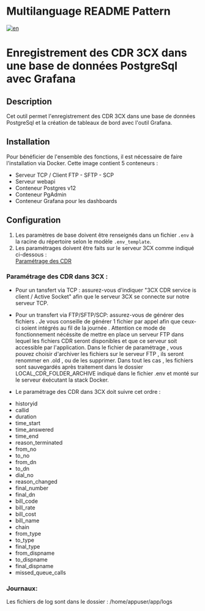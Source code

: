 
# Multilanguage README Pattern
[![en](https://img.shields.io/badge/lang-en-red.svg)](https://github.com/dorel14/3CX-Cdr-Tcp-Server/blob/master/README.md)
# Enregistrement des CDR 3CX dans une base de données PostgreSql avec Grafana

## Description
Cet outil permet l'enregistrement des CDR 3CX dans une base de données PostgreSql et la création de tableaux de bord avec l'outil Grafana.

## Installation
Pour bénéficier de l'ensemble des fonctions, il est nécessaire de faire l'installation via Docker. Cette image contient 5 conteneurs :
- Serveur TCP / Client FTP - SFTP - SCP
- Serveur webapi
- Conteneur Postgres v12
- Conteneur PgAdmin
- Conteneur Grafana pour les dashboards

## Configuration
1. Les paramètres de base doivent être renseignés dans un fichier `.env` à la racine du répertoire selon le modèle `.env_template`.
2. Les paramétrages doivent être faits sur le serveur 3CX comme indiqué ci-dessous :
</br><a href="https://www.3cx.com/docs/cdr-call-data-records">Paramétrage des CDR</a>

### Paramétrage des CDR dans 3CX :
- Pour un tansfert via TCP : assurez-vous d'indiquer "3CX CDR service is client / Active Socket" afin que le serveur 3CX se connecte sur notre serveur TCP.
- Pour un transfert via FTP/SFTP/SCP: assurez-vous de générer des fichiers . Je vous conseille de générer 1 fichier par appel afin que ceux-ci soient intégrés au fil de la journée .
Attention ce mode de fonctionnement nécéssite de mettre en place un serveur FTP dans lequel les fichiers CDR seront disponibles et que ce serveur soit accessible par l'application.
Dans le fichier de paramétrage , vous pouvez choisir d'archiver les fichiers sur le serveur FTP , ils seront renommer en .old , ou de les supprimer.
Dans tout les cas ,  les fichiers sont sauvegardés après traitement dans le dossier LOCAL_CDR_FOLDER_ARCHIVE indiqué dans le fichier .env et monté sur le serveur éxécutant la stack Docker.

- Le paramétrage des CDR dans 3CX doit suivre cet ordre :
<ul>
<li>historyid</li>
<li>callid</li>
<li>duration</li>
<li>time_start</li>
<li>time_answered</li>
<li>time_end</li>
<li>reason_terminated</li>
<li>from_no</li>
<li>to_no</li>
<li>from_dn</li>
<li>to_dn</li>
<li>dial_no</li>
<li>reason_changed</li>
<li>final_number</li>
<li>final_dn</li>
<li>bill_code</li>
<li>bill_rate</li>
<li>bill_cost</li>
<li>bill_name</li>
<li>chain</li>
<li>from_type</li>
<li>to_type</li>
<li>final_type</li>
<li>from_dispname</li>
<li>to_dispname</li>
<li>final_dispname</li>
<li>missed_queue_calls</li>
</ul>

### Journaux:
Les fichiers de log sont dans le dossier : /home/appuser/app/logs